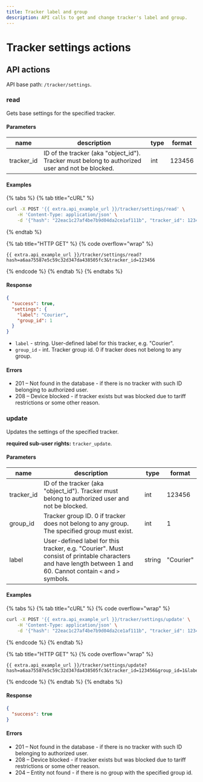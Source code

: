 ```yaml
---
title: Tracker label and group
description: API calls to get and change tracker's label and group.
---
```


# Tracker settings actions

## API actions

API base path: `/tracker/settings`.

### read

Gets base settings for the specified tracker.

#### Parameters

| name        | description                                                                                      | type | format |
| ----------- | ------------------------------------------------------------------------------------------------ | ---- | ------ |
| tracker\_id | ID of the tracker (aka "object\_id"). Tracker must belong to authorized user and not be blocked. | int  | 123456 |

#### Examples

{% tabs %}
{% tab title="cURL" %}
```sh
curl -X POST '{{ extra.api_example_url }}/tracker/settings/read' \
    -H 'Content-Type: application/json' \
    -d '{"hash": "22eac1c27af4be7b9d04da2ce1af111b", "tracker_id": 123456}'
```
{% endtab %}

{% tab title="HTTP GET" %}
{% code overflow="wrap" %}
```http
{{ extra.api_example_url }}/tracker/settings/read?hash=a6aa75587e5c59c32d347da438505fc3&tracker_id=123456
```
{% endcode %}
{% endtab %}
{% endtabs %}

#### Response

```json
{
  "success": true,
  "settings": {
    "label": "Courier",
    "group_id": 1
  }
}
```

* `label` - string. User-defined label for this tracker, e.g. "Courier".
* `group_id` - int. Tracker group id. 0 if tracker does not belong to any group.

#### Errors

* 201 – Not found in the database - if there is no tracker with such ID belonging to authorized user.
* 208 – Device blocked - if tracker exists but was blocked due to tariff restrictions or some other reason.

### update

Updates the settings of the specified tracker.

**required sub-user rights:** `tracker_update`.

#### Parameters

| name        | description                                                                                                                                                     | type   | format    |
| ----------- | --------------------------------------------------------------------------------------------------------------------------------------------------------------- | ------ | --------- |
| tracker\_id | ID of the tracker (aka "object\_id"). Tracker must belong to authorized user and not be blocked.                                                                | int    | 123456    |
| group\_id   | Tracker group ID. 0 if tracker does not belong to any group. The specified group must exist.                                                                    | int    | 1         |
| label       | User-defined label for this tracker, e.g. "Courier". Must consist of printable characters and have length between 1 and 60. Cannot contain `<` and `>` symbols. | string | "Courier" |

#### Examples

{% tabs %}
{% tab title="cURL" %}
{% code overflow="wrap" %}
```sh
curl -X POST '{{ extra.api_example_url }}/tracker/settings/update' \
    -H 'Content-Type: application/json' \
    -d '{"hash": "22eac1c27af4be7b9d04da2ce1af111b", "tracker_id": 123456, "group_id": 1, "label": "Courier"}'
```
{% endcode %}
{% endtab %}

{% tab title="HTTP GET" %}
{% code overflow="wrap" %}
```http
{{ extra.api_example_url }}/tracker/settings/update?hash=a6aa75587e5c59c32d347da438505fc3&tracker_id=123456&group_id=1&label=Courier
```
{% endcode %}
{% endtab %}
{% endtabs %}

#### Response

```json
{
  "success": true
}
```

#### Errors

* 201 – Not found in the database - if there is no tracker with such ID belonging to authorized user.
* 208 – Device blocked - if tracker exists but was blocked due to tariff restrictions or some other reason.
* 204 – Entity not found - if there is no group with the specified group id.
